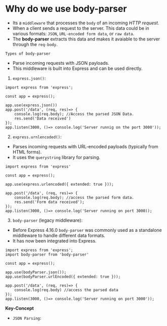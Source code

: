 # Why do we use body-parser

- Its a `middleware` that processes the `body` of an incoming *HTTP request*.
- When a client sends a request to the server. This data could be in various formats: `JSON`, `URL-encoded form data`, or `raw data`. 
- The **body-parser** extracts this data and makes it avaiable to the server through the `req-body`.

`Types of body-parser`
- Parse incoming requests with JSON payloads.
- This middleware is built into Express and can be used directly. 

1. `express.json()`:
```
import express from 'express';

const app = express();

app.use(express.json())
app.post('/data', (req, res)=> {
    console.log(req.body); //Access the parsed JSON Data.
    res.send('Data received')
});
app.listen(3000, ()=> console.log('Server runnig on the port 3000'));
```
2. `express.urnlencoded()`:
- Parses incoming requests with URL-encoded payloads (typically from HTML forms).
- It uses the `querystring` library for parsing.
```
import express from 'express'

const app = express();

app.use(express.urlencoded({ extended: true }));

app.post('/data', (req, res)=> {
    console.log(req.body); //access the parsed form data. 
    res.send('Form data received');
});
app.listen(3000, ()=> console.log('Server running on port 3000));
```
3. `body-parser` (legacy middleware):
- Before Express 4.16.0 `body-parser` was commonly used as a standalone middleware to handle different data formats. 
- It has now been integrated into Express.

```
import express from 'express';
import body-parser from 'body-parser'

const app = express();

app.use(bodyParser.json());
app.use(bodyParser.urlEncoded({ extended: true }));

app.post('/data', (req, res)=> {
    console.log(req.body) //access the parsed data
});
app.listen(3000, ()=> console.log('Server running on port 3000'));
```

**Key-Concept**
- `JSON Parsing`: 


